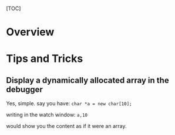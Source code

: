 [TOC]

# Overview

# Tips and Tricks

## Display a dynamically allocated array in the debugger

Yes, simple. say you have: `char *a = new char[10];`

writing in the watch window: `a,10`

would show you the content as if it were an array.
